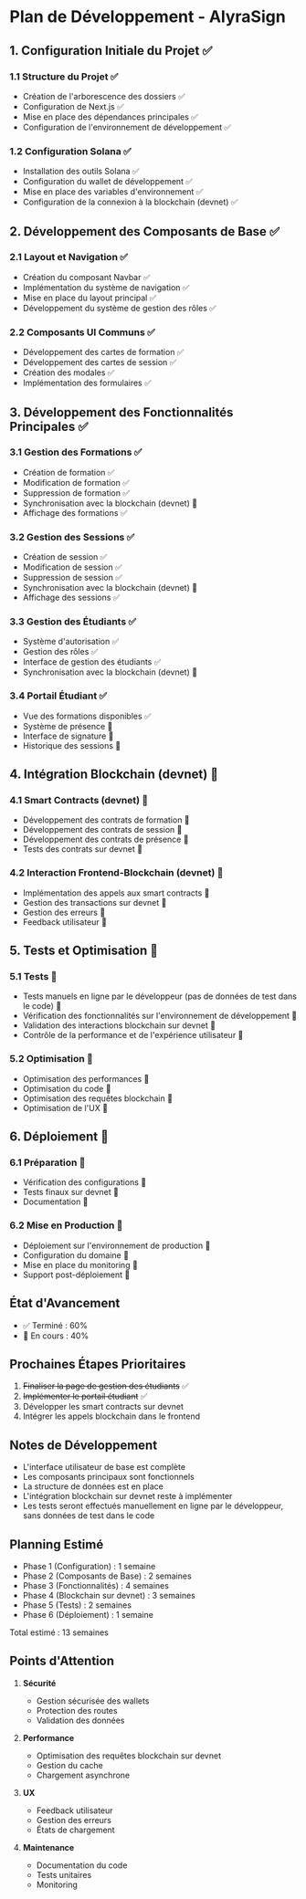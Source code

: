 # Plan de Développement - AlyraSign

## 1. Configuration Initiale du Projet ✅

### 1.1 Structure du Projet ✅
- Création de l'arborescence des dossiers ✅
- Configuration de Next.js ✅
- Mise en place des dépendances principales ✅
- Configuration de l'environnement de développement ✅

### 1.2 Configuration Solana ✅
- Installation des outils Solana ✅
- Configuration du wallet de développement ✅
- Mise en place des variables d'environnement ✅
- Configuration de la connexion à la blockchain (devnet) ✅

## 2. Développement des Composants de Base ✅

### 2.1 Layout et Navigation ✅
- Création du composant Navbar ✅
- Implémentation du système de navigation ✅
- Mise en place du layout principal ✅
- Développement du système de gestion des rôles ✅

### 2.2 Composants UI Communs ✅
- Développement des cartes de formation ✅
- Développement des cartes de session ✅
- Création des modales ✅
- Implémentation des formulaires ✅

## 3. Développement des Fonctionnalités Principales ✅

### 3.1 Gestion des Formations ✅
- Création de formation ✅
- Modification de formation ✅
- Suppression de formation ✅
- Synchronisation avec la blockchain (devnet) 🚧
- Affichage des formations ✅

### 3.2 Gestion des Sessions ✅
- Création de session ✅
- Modification de session ✅
- Suppression de session ✅
- Synchronisation avec la blockchain (devnet) 🚧
- Affichage des sessions ✅

### 3.3 Gestion des Étudiants ✅
- Système d'autorisation ✅
- Gestion des rôles ✅
- Interface de gestion des étudiants ✅
- Synchronisation avec la blockchain (devnet) 🚧

### 3.4 Portail Étudiant ✅
- Vue des formations disponibles ✅
- Système de présence 🚧
- Interface de signature 🚧
- Historique des sessions 🚧

## 4. Intégration Blockchain (devnet) 🚧

### 4.1 Smart Contracts (devnet) 🚧
- Développement des contrats de formation 🚧
- Développement des contrats de session 🚧
- Développement des contrats de présence 🚧
- Tests des contrats sur devnet 🚧

### 4.2 Interaction Frontend-Blockchain (devnet) 🚧
- Implémentation des appels aux smart contracts 🚧
- Gestion des transactions sur devnet 🚧
- Gestion des erreurs 🚧
- Feedback utilisateur 🚧

## 5. Tests et Optimisation 🚧

### 5.1 Tests 🚧
- Tests manuels en ligne par le développeur (pas de données de test dans le code) 🚧
- Vérification des fonctionnalités sur l'environnement de développement 🚧
- Validation des interactions blockchain sur devnet 🚧
- Contrôle de la performance et de l'expérience utilisateur 🚧

### 5.2 Optimisation 🚧
- Optimisation des performances 🚧
- Optimisation du code 🚧
- Optimisation des requêtes blockchain 🚧
- Optimisation de l'UX 🚧

## 6. Déploiement 🚧

### 6.1 Préparation 🚧
- Vérification des configurations 🚧
- Tests finaux sur devnet 🚧
- Documentation 🚧

### 6.2 Mise en Production 🚧
- Déploiement sur l'environnement de production 🚧
- Configuration du domaine 🚧
- Mise en place du monitoring 🚧
- Support post-déploiement 🚧

## État d'Avancement

- ✅ Terminé : 60%
- 🚧 En cours : 40%

## Prochaines Étapes Prioritaires

1. ~~Finaliser la page de gestion des étudiants~~ ✅
2. ~~Implémenter le portail étudiant~~ ✅
3. Développer les smart contracts sur devnet
4. Intégrer les appels blockchain dans le frontend

## Notes de Développement

- L'interface utilisateur de base est complète
- Les composants principaux sont fonctionnels
- La structure de données est en place
- L'intégration blockchain sur devnet reste à implémenter
- Les tests seront effectués manuellement en ligne par le développeur, sans données de test dans le code

## Planning Estimé

- Phase 1 (Configuration) : 1 semaine
- Phase 2 (Composants de Base) : 2 semaines
- Phase 3 (Fonctionnalités) : 4 semaines
- Phase 4 (Blockchain sur devnet) : 3 semaines
- Phase 5 (Tests) : 2 semaines
- Phase 6 (Déploiement) : 1 semaine

Total estimé : 13 semaines

## Points d'Attention

1. **Sécurité**
   - Gestion sécurisée des wallets
   - Protection des routes
   - Validation des données

2. **Performance**
   - Optimisation des requêtes blockchain sur devnet
   - Gestion du cache
   - Chargement asynchrone

3. **UX**
   - Feedback utilisateur
   - Gestion des erreurs
   - États de chargement

4. **Maintenance**
   - Documentation du code
   - Tests unitaires
   - Monitoring 